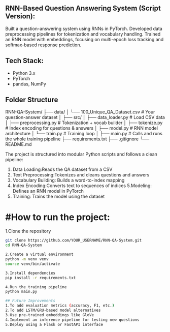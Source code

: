 ## RNN-Based Question Answering System (Script Version):
Built a question-answering system using RNNs in PyTorch.
Developed data preprocessing pipelines for tokenization and vocabulary handling.
Trained an RNN model with embeddings, focusing on multi-epoch loss tracking and softmax-based response prediction.

## Tech Stack:
- Python 3.x
- PyTorch
- pandas, NumPy


## Folder Structure

RNN-QA-System/
├── data/
│ └── 100_Unique_QA_Dataset.csv # Your question-answer dataset
│
├── src/
│ ├── data_loader.py # Load CSV data
│ ├── preprocessing.py # Tokenization + vocab builder
│ ├── tokenize.py # Index encoding for questions & answers
│ ├── model.py # RNN model architecture
│ └── train.py # Training loop
│
├── main.py # Calls and runs the whole training pipeline
├── requirements.txt
├── .gitignore
└── README.md

The project is structured into modular Python scripts and follows a clean pipeline:

1. Data Loading:Reads the QA dataset from a CSV
2. Text Preprocessing:Tokenizes and cleans questions and answers
3. Vocabulary Building: Builds a word-to-index mapping
4. Index Encoding:Converts text to sequences of indices
5.Modeling: Defines an RNN model in PyTorch
6. Training: Trains the model using the dataset


# #How to run the project:

1.Clone the repository

```bash
git clone https://github.com/YOUR_USERNAME/RNN-QA-System.git
cd RNN-QA-System

2.Create a virtual environment
python -m venv venv
source venv/bin/activate  

3.Install dependencies
pip install -r requirements.txt

4.Run the training pipeline
python main.py

## Future Improvements
1.To add evaluation metrics (accuracy, F1, etc.)
2.To add LSTM/GRU-based model alternatives
3.Use pre-trained embeddings like GloVe
4.Implement an inference pipeline for testing new questions
5.Deploy using a Flask or FastAPI interface


